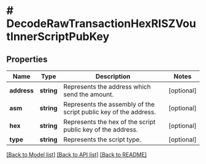 # # DecodeRawTransactionHexRISZVoutInnerScriptPubKey

## Properties

Name | Type | Description | Notes
------------ | ------------- | ------------- | -------------
**address** | **string** | Represents the address which send the amount. | [optional]
**asm** | **string** | Represents the assembly of the script public key of the address. | [optional]
**hex** | **string** | Represents the hex of the script public key of the address. | [optional]
**type** | **string** | Represents the script type. | [optional]

[[Back to Model list]](../../README.md#models) [[Back to API list]](../../README.md#endpoints) [[Back to README]](../../README.md)
